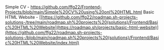<!-- Roadmap.sh frontend projects solutions [https://roadmap.sh/frontend/projects] click on the previous link-->
Simple CV - https://github.com/ffg22/Frontend-Projects/blob/main/Simple%20CV%20using%20onl%20HTML.html
Basic HTML Website - [[https://github.com/ffg22/roadmap.sh-projects-solutions-/tree/main/roadmap.sh%20projects%20(solutions)/Frontend/Basic%20HTML%20Website](https://roadmap.sh/projects/basic-html-website)](https://github.com/ffg22/roadmap.sh-projects-solutions-/blob/main/roadmap.sh%20projects%20(solutions)/Frontend/Basic%20HTML%20Website/index.html)
<!-- Roadmap.sh frontend projects solutions [https://roadmap.sh/frontend/projects] click on the previous link-->
